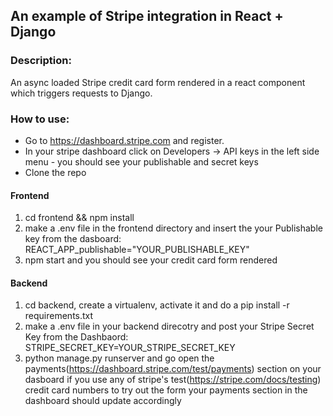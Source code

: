 ## An example of Stripe integration in React + Django

### Description:
An async loaded Stripe credit card form rendered in a react component which triggers requests to Django.


### How to use:
- Go to https://dashboard.stripe.com and register.
- In your stripe dashboard click on Developers -> API keys in the left side menu - you should see your publishable and secret keys
- Clone the repo

#### Frontend
1. cd frontend && npm install
2. make a .env file in the frontend directory and insert the your Publishable key from the dasboard: 
REACT_APP_publishable="YOUR_PUBLISHABLE_KEY"
3. npm start and you should see your credit card form rendered
#### Backend
1. cd backend, create a virtualenv, activate it and do a pip install -r requirements.txt
2. make a .env file in your backend direcotry and post your Stripe Secret Key from the Dashbaord:
STRIPE_SECRET_KEY=YOUR_STRIPE_SECRET_KEY
3. python manage.py runserver and go open the payments(https://dashboard.stripe.com/test/payments) section on your dasboard
if you use any of stripe's test(https://stripe.com/docs/testing) credit card numbers to try out the form your payments section
in the dashboard should update accordingly



